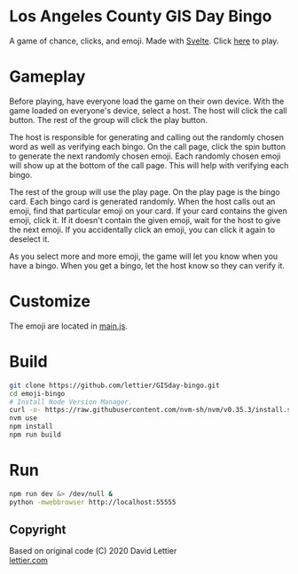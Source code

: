 # Los Angeles County GIS Day Bingo

A game of chance, clicks, and emoji.
Made with [Svelte](https://github.com/sveltejs/svelte).
Click [here](https://jocooperlac.github.io/GISday-bingo/) to play.

# Gameplay

Before playing,
have everyone load the game on their own device.
With the game loaded on everyone's device,
select a host.
The host will click the call button.
The rest of the group will click the play button.

The host is responsible for
generating and calling out the randomly chosen word
as well as verifying each bingo.
On the call page,
click the spin button to generate the next randomly chosen emoji.
Each randomly chosen emoji will show up at the bottom of the call page.
This will help with verifying each bingo.

The rest of the group will use the play page.
On the play page is the bingo card.
Each bingo card is generated randomly.
When the host calls out an emoji,
find that particular emoji on your card.
If your card contains the given emoji,
click it.
If it doesn't contain the given emoji,
wait for the host to give the next emoji.
If you accidentally click an emoji,
you can click it again to deselect it.

As you select more and more emoji,
the game will let you know when you have a bingo.
When you get a bingo,
let the host know so they can verify it.

# Customize

The emoji are located in [main.js](src/main.js).

# Build

```bash
git clone https://github.com/lettier/GISday-bingo.git
cd emoji-bingo
# Install Node Version Manager.
curl -o- https://raw.githubusercontent.com/nvm-sh/nvm/v0.35.3/install.sh | bash
nvm use
npm install
npm run build
```

# Run

```bash
npm run dev &> /dev/null &
python -mwebbrowser http://localhost:55555
```

## Copyright

Based on original code (C) 2020 David Lettier
<br>
[lettier.com](https://www.lettier.com)
